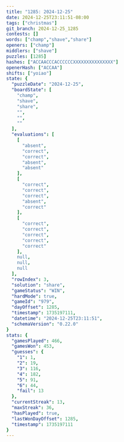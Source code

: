 ```yaml
---
title: "1285: 2024-12-25"
date: 2024-12-25T23:11:51-08:00
tags: ["christmas"]
git_branch: 2024-12-25_1285
contests: []
words: ["champ","shave","share"]
openers: ["champ"]
middlers: ["shave"]
puzzles: [1285]
hashes: ["ACCAACCCACCCCCCXXXXXXXXXXXXXXX"]
openerHash: ["ACCAA"]
shifts: ["yoiao"]
state: {
  "puzzleDate": "2024-12-25",
  "boardState": [
    "champ",
    "shave",
    "share",
    "",
    "",
    ""
  ],
  "evaluations": [
    [
      "absent",
      "correct",
      "correct",
      "absent",
      "absent"
    ],
    [
      "correct",
      "correct",
      "correct",
      "absent",
      "correct"
    ],
    [
      "correct",
      "correct",
      "correct",
      "correct",
      "correct"
    ],
    null,
    null,
    null
  ],
  "rowIndex": 3,
  "solution": "share",
  "gameStatus": "WIN",
  "hardMode": true,
  "gameId": "979",
  "dayOffset": 1285,
  "timestamp": 1735197111,
  "datetime": "2024-12-25T23:11:51",
  "schemaVersion": "0.22.0"
}
stats: {
  "gamesPlayed": 466,
  "gamesWon": 453,
  "guesses": {
    "1": 1,
    "2": 19,
    "3": 116,
    "4": 182,
    "5": 91,
    "6": 44,
    "fail": 13
  },
  "currentStreak": 13,
  "maxStreak": 36,
  "hasPlayed": true,
  "lastWonDayOffset": 1285,
  "timestamp": 1735197111
}
---
```

<!-- more -->
